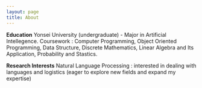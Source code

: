 ```yaml
---
layout: page
title: About
---
```


**Education** 
Yonsei University (undergraduate) - Major in Artificial Intellegence.
Coursework : Computer Programming, Object Oriented Programming, Data Structure, Discrete Mathematics, 
Linear Algebra and Its Application, Probability and Stastics.

**Research Interests**
Natural Language Processing : interested in dealing with languages and logistics
(eager to explore new fields and expand my expertise)

